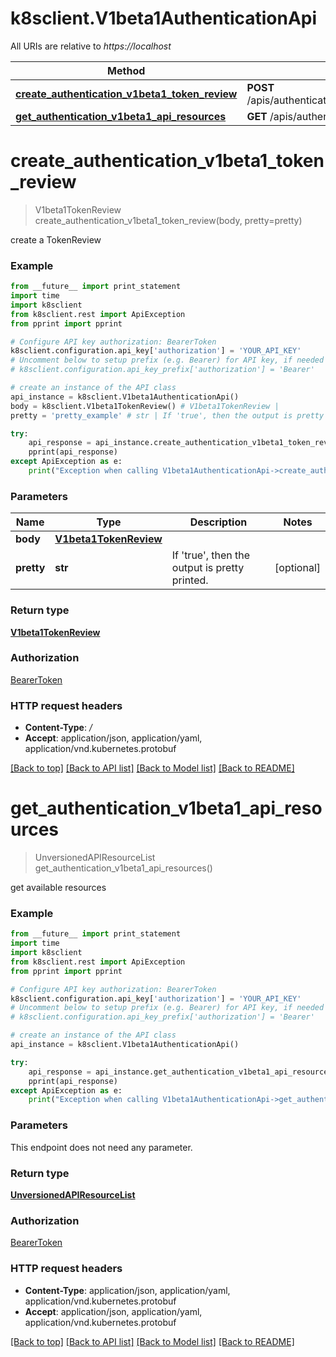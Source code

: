# k8sclient.V1beta1AuthenticationApi

All URIs are relative to *https://localhost*

Method | HTTP request | Description
------------- | ------------- | -------------
[**create_authentication_v1beta1_token_review**](V1beta1AuthenticationApi.md#create_authentication_v1beta1_token_review) | **POST** /apis/authentication.k8s.io/v1beta1/tokenreviews | 
[**get_authentication_v1beta1_api_resources**](V1beta1AuthenticationApi.md#get_authentication_v1beta1_api_resources) | **GET** /apis/authentication.k8s.io/v1beta1/ | 


# **create_authentication_v1beta1_token_review**
> V1beta1TokenReview create_authentication_v1beta1_token_review(body, pretty=pretty)



create a TokenReview

### Example 
```python
from __future__ import print_statement
import time
import k8sclient
from k8sclient.rest import ApiException
from pprint import pprint

# Configure API key authorization: BearerToken
k8sclient.configuration.api_key['authorization'] = 'YOUR_API_KEY'
# Uncomment below to setup prefix (e.g. Bearer) for API key, if needed
# k8sclient.configuration.api_key_prefix['authorization'] = 'Bearer'

# create an instance of the API class
api_instance = k8sclient.V1beta1AuthenticationApi()
body = k8sclient.V1beta1TokenReview() # V1beta1TokenReview | 
pretty = 'pretty_example' # str | If 'true', then the output is pretty printed. (optional)

try: 
    api_response = api_instance.create_authentication_v1beta1_token_review(body, pretty=pretty)
    pprint(api_response)
except ApiException as e:
    print("Exception when calling V1beta1AuthenticationApi->create_authentication_v1beta1_token_review: %s\n" % e)
```

### Parameters

Name | Type | Description  | Notes
------------- | ------------- | ------------- | -------------
 **body** | [**V1beta1TokenReview**](V1beta1TokenReview.md)|  | 
 **pretty** | **str**| If &#39;true&#39;, then the output is pretty printed. | [optional] 

### Return type

[**V1beta1TokenReview**](V1beta1TokenReview.md)

### Authorization

[BearerToken](../README.md#BearerToken)

### HTTP request headers

 - **Content-Type**: */*
 - **Accept**: application/json, application/yaml, application/vnd.kubernetes.protobuf

[[Back to top]](#) [[Back to API list]](../README.md#documentation-for-api-endpoints) [[Back to Model list]](../README.md#documentation-for-models) [[Back to README]](../README.md)

# **get_authentication_v1beta1_api_resources**
> UnversionedAPIResourceList get_authentication_v1beta1_api_resources()



get available resources

### Example 
```python
from __future__ import print_statement
import time
import k8sclient
from k8sclient.rest import ApiException
from pprint import pprint

# Configure API key authorization: BearerToken
k8sclient.configuration.api_key['authorization'] = 'YOUR_API_KEY'
# Uncomment below to setup prefix (e.g. Bearer) for API key, if needed
# k8sclient.configuration.api_key_prefix['authorization'] = 'Bearer'

# create an instance of the API class
api_instance = k8sclient.V1beta1AuthenticationApi()

try: 
    api_response = api_instance.get_authentication_v1beta1_api_resources()
    pprint(api_response)
except ApiException as e:
    print("Exception when calling V1beta1AuthenticationApi->get_authentication_v1beta1_api_resources: %s\n" % e)
```

### Parameters
This endpoint does not need any parameter.

### Return type

[**UnversionedAPIResourceList**](UnversionedAPIResourceList.md)

### Authorization

[BearerToken](../README.md#BearerToken)

### HTTP request headers

 - **Content-Type**: application/json, application/yaml, application/vnd.kubernetes.protobuf
 - **Accept**: application/json, application/yaml, application/vnd.kubernetes.protobuf

[[Back to top]](#) [[Back to API list]](../README.md#documentation-for-api-endpoints) [[Back to Model list]](../README.md#documentation-for-models) [[Back to README]](../README.md)

